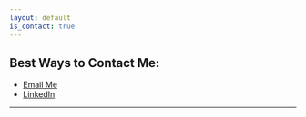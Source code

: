 ```yaml
---
layout: default
is_contact: true
---
```


## Best Ways to Contact Me:

* [Email Me](mailto:ebf45@cornell.edu)
* [LinkedIn](https://www.linkedin.com/in/edward-freedman)

---
